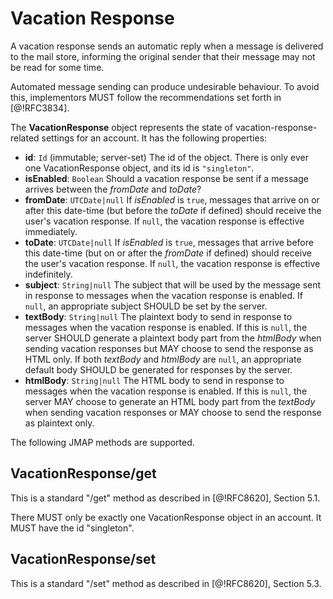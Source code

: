 # Vacation Response

A vacation response sends an automatic reply when a message is delivered to the mail store, informing the original sender that their message may not be read for some time.

Automated message sending can produce undesirable behaviour. To avoid this, implementors MUST follow the recommendations set forth in [@!RFC3834].

The **VacationResponse** object represents the state of vacation-response-related settings for an account. It has the following properties:

- **id**: `Id` (immutable; server-set)
  The id of the object. There is only ever one VacationResponse object, and its id is `"singleton"`.
- **isEnabled**: `Boolean`
  Should a vacation response be sent if a message arrives between the *fromDate* and *toDate*?
- **fromDate**: `UTCDate|null`
  If *isEnabled* is `true`, messages that arrive on or after this date-time (but before the *toDate* if defined) should receive the user's vacation response. If `null`, the vacation response is effective immediately.
- **toDate**: `UTCDate|null`
  If *isEnabled* is `true`, messages that arrive before this date-time (but on or after the *fromDate* if defined) should receive the user's vacation response. If `null`, the vacation response is effective indefinitely.
- **subject**: `String|null`
  The subject that will be used by the message sent in response to messages when the vacation response is enabled. If `null`, an appropriate subject SHOULD be set by the server.
- **textBody**: `String|null`
  The plaintext body to send in response to messages when the vacation response is enabled. If this is `null`, the server SHOULD generate a plaintext body part from the *htmlBody* when sending vacation responses but MAY choose to send the response as HTML only. If both *textBody* and *htmlBody* are `null`, an appropriate default body SHOULD be generated for responses by the server.
- **htmlBody**: `String|null`
  The HTML body to send in response to messages when the vacation response is enabled. If this is `null`, the server MAY choose to generate an HTML body part from the *textBody* when sending vacation responses or MAY choose to send the response as plaintext only.

The following JMAP methods are supported.

## VacationResponse/get

This is a standard "/get" method as described in [@!RFC8620], Section 5.1.

There MUST only be exactly one VacationResponse object in an account. It MUST have the id "singleton".

## VacationResponse/set

This is a standard "/set" method as described in [@!RFC8620], Section 5.3.
